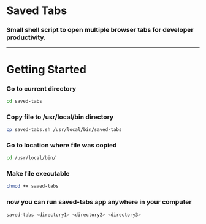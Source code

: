 # Saved Tabs

### Small shell script to open multiple browser tabs for developer productivity.

---

# Getting Started

### Go to current directory

```bash
cd saved-tabs
```

### Copy file to /usr/local/bin directory

```bash
cp saved-tabs.sh /usr/local/bin/saved-tabs
```

### Go to location where file was copied

```bash
cd /usr/local/bin/
```

### Make file executable

```bash
chmod +x saved-tabs
```

### now you can run saved-tabs app anywhere in your computer

```bash
saved-tabs <directory1> <directory2> <directory3>
```
